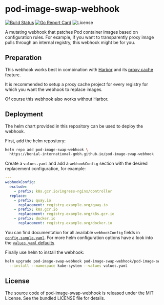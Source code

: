 # pod-image-swap-webhook

[![Build Status](https://github.com/Bonial-International-GmbH/pod-image-swap-webhook/actions/workflows/ci.yml/badge.svg)](https://github.com/Bonial-International-GmbH/pod-image-swap-webhook/actions/workflows/ci.yml)
[![Go Report Card](https://goreportcard.com/badge/github.com/Bonial-International-GmbH/pod-image-swap-webhook)](https://goreportcard.com/report/github.com/Bonial-International-GmbH/pod-image-swap-webhook)
![License](https://img.shields.io/github/license/Bonial-International-GmbH/pod-image-swap-webhook)

A mutating webhook that patches Pod container images based on configuration
rules. For example, if you want to transparently proxy image pulls through an
internal registry, this webhook might be for you.

## Preparation

This webhook works best in combination with
[Harbor](https://github.com/goharbor/harbor) and its [proxy
cache](https://goharbor.io/docs/2.1.0/administration/configure-proxy-cache/)
feature.

It is recommended to setup a proxy cache project for every registry for which
you want the webhook to replace images.

Of course this webhook also works without Harbor.

## Deployment

The helm chart provided in this repository can be used to deploy the webhook.

First, add the helm repository:

```sh
helm repo add pod-image-swap-webhook \
  https://bonial-international-gmbh.github.io/pod-image-swap-webhook
```

Create a `values.yaml` and add a `webhookConfig` section with the desired
replacement configuration, for example:

```yaml
---
webhookConfig:
  exclude:
    - prefix: k8s.gcr.io/ingress-nginx/controller
  replace:
    - prefix: quay.io
      replacement: registry.example.org/quay.io
    - prefix: k8s.gcr.io
      replacement: registry.example.org/k8s.gcr.io
    - prefix: docker.io
      replacement: registry.example.org/docker.io
```

You can find documentation for all available `webhookConfig` fields in
[`config.sample.yaml`](config.sample.yaml). For more helm configuration options
have a look into the [`values.yaml`
defaults](charts/pod-image-swap-webhook/values.yaml).

Finally use helm to install the webhook:

```sh
helm upgrade pod-image-swap-webhook pod-image-swap-webhook/pod-image-swap-webhook \
  --install --namespace kube-system --values values.yaml
```

## License

The source code of pod-image-swap-webhook is released under the MIT License.
See the bundled LICENSE file for details.
